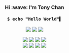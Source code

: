 <h3 align="center">Hi :wave: I'm Tony Chan</h3>

<h4 align="center"><pre>$ echo "Hello World"▌</pre></h4>

<p align="center">
  <img src="https://img.shields.io/badge/-Student-2e2e2e">
  <img src="https://img.shields.io/badge/-Full%20Stack%20Developer-2e2e2e">
  <img src="https://img.shields.io/badge/-Hong%20Kong-454545">
</p>

<p align="center">
  <img src="https://img.shields.io/badge/-Python-black?logo=python&logoColor=white&style=flat-square">
  <img src="https://img.shields.io/badge/-Go-black?logo=go&logoColor=white&style=flat-square">
  <img src="https://img.shields.io/badge/-Rust-black?logo=rust&style=flat-square">
  <img src="https://img.shields.io/badge/-Elixir-black?logo=elixir&style=flat-square">
  <br />
  <img src="https://img.shields.io/badge/-JavaScript-black?logo=javascript&style=flat-square">
  <img src="https://img.shields.io/badge/-TypeScript-black?logo=typescript&style=flat-square">
  <img src="https://img.shields.io/badge/-React.js-black?logo=react&style=flat-square">
  <img src="https://img.shields.io/badge/-Vue.js-black?logo=vue.js&style=flat-square">
</p>
